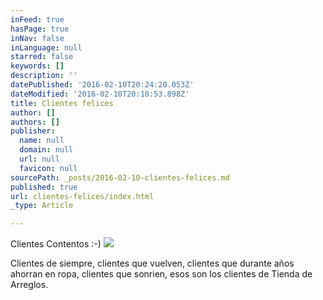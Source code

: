 ```yaml
---
inFeed: true
hasPage: true
inNav: false
inLanguage: null
starred: false
keywords: []
description: ''
datePublished: '2016-02-10T20:24:20.053Z'
dateModified: '2016-02-10T20:18:53.898Z'
title: Clientes felices
author: []
authors: []
publisher:
  name: null
  domain: null
  url: null
  favicon: null
sourcePath: _posts/2016-02-10-clientes-felices.md
published: true
url: clientes-felices/index.html
_type: Article

---
```

Clientes Contentos  :-)
![](https://the-grid-user-content.s3-us-west-2.amazonaws.com/262a929c-8602-4205-98ab-c52c8d1b8691.jpg)

Clientes de siempre, clientes que vuelven, clientes que durante años ahorran en ropa, clientes que sonrien, esos son los clientes de Tienda de Arreglos.